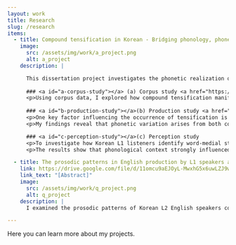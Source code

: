 ```yaml
---
layout: work
title: Research
slug: /research
items:
  - title: Compound tensification in Korean - Bridging phonology, phonetics, and morphology
    image:
      src: /assets/img/work/a_project.png
      alt: a_project
    description: |

      This dissertation project investigates the phonetic realization of compound tensification (a.k.a. sai-sios), a morphophonological process in Korean. It refers to a process where a plain obstruent in the initial position of the second noun surfaces as a tense obstruent in a noun+noun compound. This phenomenon is particularly interesting due to its unpredictable occurrence and the variability it introduces in pronunciation. In my project, I focus on the phonetic realization of tense stops that emerge from compound tensification and their mapping to listeners' perceptions.  
      
      ### <a id="a-corpus-study"></a> (a) Corpus study <a href="https://drive.google.com/file/d/15I8WHJa4ytbs3MLPyJ9lDT_-CvffA00A/view?usp=drive_link">[Proceeding]</a>
      <p>Using corpus data, I explored how compound tensification manifests in natural speech and whether the tense stops resulting from it are categorically distinct from both underlying plain and tense stops, as assumed in traditional analyses. When characterized by stop duration, F0 onset, and H1-H2 on the following vowel, derived tense stops in compounds exhibited characteristics expected of underlying tense stops (i.e., longer duration, higher F0 onset, lower H1-H2), whereas underlying tense stops in compounds exhibited characteristics expected of underlying plain stops (i.e., shorter duration, lower F0 onset, lower H1-H2). The results call into question whether compound tensification results in categorically distinctive tense consonants.</p>
     
      ### <a id="b-production-study"></a>(b) Production study <a href="https://drive.google.com/file/d/1puMukcvU7CXmK85COg_XMAMLtCreNLdP/view?usp=sharing"><strong>[Talk slides]</strong></a> <a href="https://drive.google.com/file/d/1OmrNidCh7-aJUgtwByunbqu5TAos_58-/view?usp=sharing"><strong>[Abstract]</strong></a>
      <p>One key factor influencing the occurrence of tensification is the preceding phonological context. Specifically, tensification is significantly more likely when the target medial stop follows a sonorant than when it follows a vowel. To better understand the sources of variation observed in the corpus data, it is crucial to account for both preceding phonological context and morphological context (i.e., compound vs. simplex noun). To this end, I conducted a controlled production experiment with Korean L1 speakers, carefully balancing stimuli across these factors, along with the type of medial stop.</p>
      <p>My findings reveal that phonetic variation arises from both contextual effects and speaker- and word-specific properties. In terms of phonetic realization, derived tense stops (i.e., plain stops in compounds) exhibited significantly lengthened closure durations, particularly in post-sonorant contexts, likely due to compound tensification. However, F0 onset and its trajectory on the following vowel suggest broader morphological or prosodic influences beyond tensification alone. Meanwhile, release duration, burst amplitude, and spectral tilt (H1*-H2*) remained stable across conditions, indicating that certain phonetic properties are less sensitive to these contextual effects.</p>

      ### <a id="c-perception-study"></a>(c) Perception study
      <p>To investigate how Korean L1 listeners identify word-medial stops in the presence of phonetic variation, I conducted a perception experiment using a 3AFC task. Listeners were asked to categorize plain, tense, and aspirated stops based on medial stops extracted from the production data along with their immediately neighboring sounds. A subset of listeners was presented with stimuli from post-vowel contexts, while another subset heard stimuli from post-sonorant contexts. </p>
      <p>The results show that phonological context strongly influenced perception: plain stops were more likely to be identified as tense in post-sonorant contexts. Additionally, lexical biases persisted despite minimal phonetic information, suggesting that word-specific knowledge affects perception even in the absence of whole-word stimuli. Acoustic factors such as closure duration, release duration, and spectral tilt shaped stop identification, while F0, typically an important cue in distinguishing word-initial Korean stops, had no significant effect in the word-medial position. These findings underscore how listeners actively integrate multiple sources of information—acoustic, phonological, and lexical—when navigating phonetic variation in speech.</p>

  - title: The prosodic patterns in English production by L1 speakers and Korean L2 speakers of English
    link: https://drive.google.com/file/d/11omcu9aEJOyL-MwxhG5x6uwLZJ9wDYQO/view?usp=sharing
    link_text: "[Abstract]"
    image:
      src: /assets/img/work/q_project.png
      alt: q_project
    description: |
      I examined the prosodic patterns of Korean L2 English speakers compared to English L1 speakers. Given the prosodic differences between Korean and English, I anticipated that unique patterns in L2 speech would emerge due to L1 influence. Specifically, I hypothesized that Korean L2 speakers would exhibit stronger boundary effects, reflecting the prominence of phrase edges in Korean prosody. This hypothesis was supported by findings showing that L2 speakers are more consistently influenced by boundary effects, suggesting that specific prosodic features of L1 shape L2 speech production. These insights contribute to our understanding of why L2 speech systematically differs from L1 speech.

---
```

Here you can learn more about my projects.  

<br />
